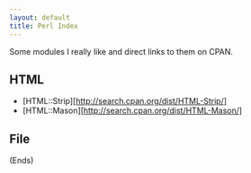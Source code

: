 ```yaml
---
layout: default
title: Perl Index
---
```


Some modules I really like and direct links to them on CPAN.

## HTML

* [HTML::Strip][http://search.cpan.org/dist/HTML-Strip/]
* [HTML::Mason][http://search.cpan.org/dist/HTML-Mason/]

## File

(Ends)
